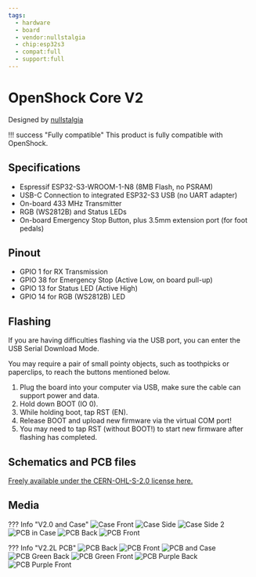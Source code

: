 ```yaml
---
tags:
  - hardware
  - board
  - vendor:nullstalgia
  - chip:esp32s3
  - compat:full
  - support:full
---
```


# OpenShock Core V2

Designed by [nullstalgia](../../../vendors/hardware/nullstalgia.md)

!!! success "Fully compatible"
    This product is fully compatible with OpenShock.

## Specifications

- Espressif ESP32-S3-WROOM-1-N8 (8MB Flash, no PSRAM)
- USB-C Connection to integrated ESP32-S3 USB (no UART adapter)
- On-board 433 MHz Transmitter
- RGB (WS2812B) and Status LEDs
- On-board Emergency Stop Button, plus 3.5mm extension port (for foot pedals)

## Pinout

- GPIO 1 for RX Transmission
- GPIO 38 for Emergency Stop (Active Low, on board pull-up)
- GPIO 13 for Status LED (Active High)
- GPIO 14 for RGB (WS2812B) LED

## Flashing

If you are having difficulties flashing via the USB port, you can enter the USB Serial Download Mode.

You may require a pair of small pointy objects, such as toothpicks or paperclips, to reach the buttons mentioned below.

1. Plug the board into your computer via USB, make sure the cable can support power and data.
2. Hold down BOOT (IO 0).
3. While holding boot, tap RST (EN).
4. Release BOOT and upload new firmware via the virtual COM port!
5. You may need to tap RST (without BOOT!) to start new firmware after flashing has completed.

## Schematics and PCB files

[Freely available under the CERN-OHL-S-2.0 license here.](https://github.com/OpenShock/Hardware/tree/main/Core%20v2)

## Media

??? Info "V2.0 and Case"
    ![Case Front](../../../static/boards/openshock-core-v2/0/case_front.webp)
    ![Case Side](../../../static/boards/openshock-core-v2/0/case_side.webp)
    ![Case Side 2](../../../static/boards/openshock-core-v2/0/case_side2.webp)
    ![PCB in Case](../../../static/boards/openshock-core-v2/0/pcb_front_incase.webp)
    ![PCB Back](../../../static/boards/openshock-core-v2/0/pcb_back.webp)
    ![PCB Front](../../../static/boards/openshock-core-v2/0/pcb_front.webp)



??? Info "V2.2L PCB"
    ![PCB Back](../../../static/boards/openshock-core-v2/2L/pcb_back.webp)
    ![PCB Front](../../../static/boards/openshock-core-v2/2L/pcb_front.webp)
    ![PCB and Case](../../../static/boards/openshock-core-v2/2L/pcb_case.webp)
    ![PCB Green Back](../../../static/boards/openshock-core-v2/2L/pcb_green_back.webp)
    ![PCB Green Front](../../../static/boards/openshock-core-v2/2L/pcb_green_front.webp)
    ![PCB Purple Back](../../../static/boards/openshock-core-v2/2L/pcb_purple_back.webp)
    ![PCB Purple Front](../../../static/boards/openshock-core-v2/2L/pcb_purple_front.webp)